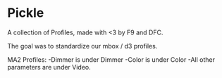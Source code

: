 # Pickle

A collection of Profiles, made with <3 by F9 and DFC. 

The goal was to standardize our mbox / d3 profiles.

MA2 Profiles:
-Dimmer is under Dimmer
-Color is under Color
-All other parameters are under Video.
